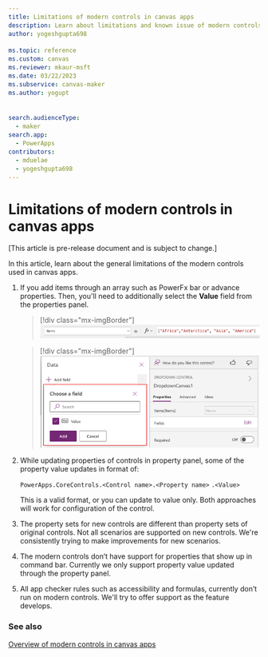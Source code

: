 ```yaml
---
title: Limitations of modern controls in canvas apps
description: Learn about limitations and known issue of modern controls in canvas apps.
author: yogeshgupta698

ms.topic: reference
ms.custom: canvas
ms.reviewer: mkaur-msft
ms.date: 03/22/2023
ms.subservice: canvas-maker
ms.author: yogupt


search.audienceType:
  - maker
search.app:
  - PowerApps
contributors:
  - mduelae
  - yogeshgupta698
---
```


# Limitations of modern controls in canvas apps
[This article is pre-release document and is subject to change.]

In this article, learn about the general limitations of the modern controls used in canvas apps. 

1. If you add items through an array such as PowerFx bar or advance properties. Then, you'll need to additionally select the **Value** field from the properties panel.

   > [!div class="mx-imgBorder"]
   > ![List in items](media/array-list.png)

   > [!div class="mx-imgBorder"]
   > ![Enable value field](media/select-value-field.png)

2. While updating properties of controls in property panel, some of the property value updates in format of:

    `PowerApps.CoreControls.<Control name>.<Property name>`  `.<Value>`
  
     This is a valid format, or you can update to value only. Both approaches will work for configuration of the control.

3. The property sets for new controls are different than property sets of original controls. Not all scenarios are supported on new controls. We're consistently trying to make improvements for new scenarios.
  
4. The modern controls don’t have support for properties that show up in command bar. Currently we only support property value updated through the property panel.
  
5. All app checker rules such as accessibility and formulas, currently don’t run on modern controls. We'll try to offer support as the feature develops.



### See also

[Overview of modern controls in canvas apps](overview-modern-controls.md)


